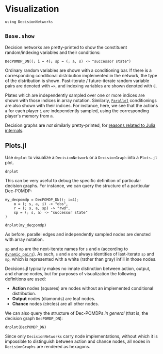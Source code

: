 # Visualization

```@setup viz
using DecisionNetworks
```

## `Base.show`

Decision networks are pretty-printed to show the constituent random/indexing variables and
their conditions:

```@example viz
DecPOMDP_DN((; i = 4); sp = (; a, s) -> "successor state")
```
Ordinary random variables are shown with a conditioning bar. If there is a corresponding
conditional distribution implemented in the network, the type of the distribution is shown.
Past-iterate / future-iterate random variable pairs are denoted with `=>`, and indexing
variables are shown denoted with `∈`.

Plates which are independently sampled over one or more indices are shown with those indices
in array notation. Similarly, [`Parallel`](@ref) conditionings are also shown with their
indices. For instance, here, we see that the actions `a` for each player `i` are
independently sampled, using the corresponding player's memory from `m`.

Decision graphs are _not_ similarly pretty-printed, for [reasons related to Julia
internals](https://github.com/JuliaLang/julia/issues/29428).

## Plots.jl

Use `dnplot` to visualize a `DecisionNetwork` or a `DecisionGraph` into a `Plots.jl` plot.

```@docs
dnplot
```

This can be very useful to debug the specific definition of particular decision graphs. For
instance, we can query the structure of a particular Dec-POMDP:

```@example viz
my_decpomdp = DecPOMDP_DN((; i=4); 
    o = (; s, a, i) -> "obs", 
    r = (; s, a, sp) -> "rwd",
    sp = (; s, a) -> "successor state"
)

dnplot(my_decpomdp)
```

As before, parallel edges and independently sampled nodes are denoted with array notation.

`sp` and `mp` are the next-iterate names for `s` and `m` (according to
[`dynamic_pairs`](@ref)). As such, `s` and `m` are always identities of last-iterate `sp`
and `mp`, which is represented with a white (rather than gray) infill in those nodes. 

Decisions.jl typically makes no innate distinction between action, output, and chance nodes,
but for purposes of visualization the following definitions are used:

* **Action** nodes (squares) are nodes without an implemented conditional distribution.
* **Output** nodes (diamonds) are leaf nodes.
* **Chance** nodes (circles) are all other nodes.

We can also query the structure of Dec-POMDPs _in general_ (that is, the decision graph
`DecPOMDP_DN`):

```@example viz
dnplot(DecPOMDP_DN)
```

Since only `DecisionNetworks` carry node implementations, without which it is impossible to
distinguish between action and chance nodes, all nodes in `DecisionGraphs` are rendered
as hexagons.

